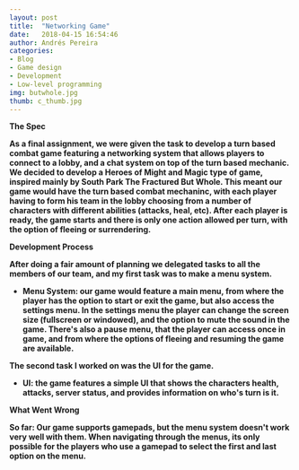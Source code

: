 ```yaml
---
layout: post
title:  "Networking Game"
date:   2018-04-15 16:54:46
author: Andrés Pereira
categories: 
- Blog
- Game design
- Development
- Low-level programming
img: butwhole.jpg
thumb: c_thumb.jpg
---
```


<b>The Spec<b/>

As a final assignment, we were given the task to develop a turn based combat game featuring a networking system that allows players to connect to a lobby, and a chat system on top of the turn based mechanic.
We decided to develop a Heroes of Might and Magic type of game, inspired mainly by South Park The Fractured But Whole. This meant our game would have the turn based combat mechaninc, with each player having to form his team in the lobby choosing from a number of characters with different abilities (attacks, heal, etc). After each player is ready, the game starts and there is only one action allowed per turn, with the option of fleeing or surrendering.

<b>Development Process<b/>

After doing a fair amount of planning we delegated tasks to all the members of our team, and my first task was to make a menu system.

  - Menu System: our game would feature a main menu, from where the player has the option to start or exit the game, but also access the       settings menu. In the settings menu the player can change the screen size (fullscreen or windowed), and the option to mute the sound       in the game.
    There's also a pause menu, that the player can access once in game, and from where the options of fleeing and resuming the game are       available.
    
The second task I worked on was the UI for the game.

  - UI: the game features a simple UI that shows the characters health, attacks, server status, and provides information on who's turn is     it.

<b>What Went Wrong<b/>
  
  So far: Our game supports gamepads, but the menu system doesn't work very well with them. When navigating through the menus, its only possible for the players who use a gamepad to select the first and last option on the menu.
